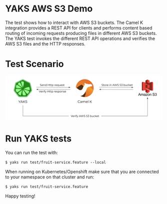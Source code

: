 # YAKS AWS S3 Demo

The test shows how to interact with AWS S3 buckets.
The Camel K integration provides a REST API for clients and performs content based routing of incoming requests producing files in different AWS S3 buckets.
The YAKS test invokes the different REST API operations and verifies the AWS S3 files and the HTTP responses.

# Test Scenario

![test-scenario](test-scenario.png)

# Run YAKS tests

You can run the test with:

```shell script
$ yaks run test/fruit-service.feature --local
```

When running on Kubernetes/Openshift make sure that you are connected to your namespace on that cluster and run:

```shell script
$ yaks run test/fruit-service.feature
```

Happy testing!
